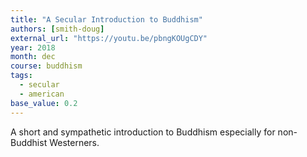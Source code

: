 ```yaml
---
title: "A Secular Introduction to Buddhism"
authors: [smith-doug]
external_url: "https://youtu.be/pbngKOUgCDY"
year: 2018
month: dec
course: buddhism
tags:
  - secular
  - american
base_value: 0.2
---
```


A short and sympathetic introduction to Buddhism especially for non-Buddhist Westerners.
